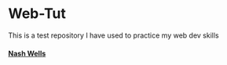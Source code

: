 # Web-Tut

<p> This is a test repository I have used to practice my web dev skills</p>
<a href="https://cybernash.rf.gd"><h4> Nash Wells</h4></a>